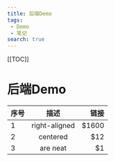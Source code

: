 ```yaml
---
title: 后端Demo
tags:
 - Demo
 - 笔记
search: true
---
```


[[TOC]]
#  后端Demo


| 序号  |      描述       |    链接 |
|-----|:-------------:|------:|
| 1   | right-aligned | $1600 |
| 2   |   centered    |   $12 |
| 3   |   are neat    |    $1 |

